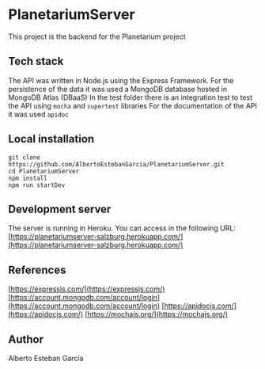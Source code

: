 # PlanetariumServer

This project is the backend for the Planetarium project

## Tech stack

The API was written in Node.js using the Express Framework.  For the persistence of the data it was used a MongoDB database hosted in MongoDB Atlas (DBaaS)
In the test folder there is an integration test to test the API using `mocha` and `supertest` libraries
For the documentation of the API it  was used `apidoc`

## Local installation
    git clone https://github.com/AlbertoEstebanGarcia/PlanetariumServer.git
    cd PlanetariumServer
    npm install
    npm run startDev

## Development server

The server is running in Heroku. You can access in the following URL:
[https://planetariumserver-salzburg.herokuapp.com/](https://planetariumserver-salzburg.herokuapp.com/)

## References
[https://expressjs.com/](https://expressjs.com/)
[https://account.mongodb.com/account/login](https://account.mongodb.com/account/login)
[https://apidocjs.com/](https://apidocjs.com/)
[https://mochajs.org/](https://mochajs.org/)

## Author
Alberto Esteban García
